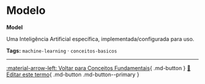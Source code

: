 # Modelo

**Model**

Uma Inteligência Artificial específica, implementada/configurada para uso.


**Tags:** `machine-learning` · `conceitos-basicos`

---

[:material-arrow-left: Voltar para Conceitos Fundamentais](index.md){ .md-button }
[📝 Editar este termo](https://github.com/seu-usuario/glossario-ia/edit/main/glossario.yaml){ .md-button .md-button--primary }
